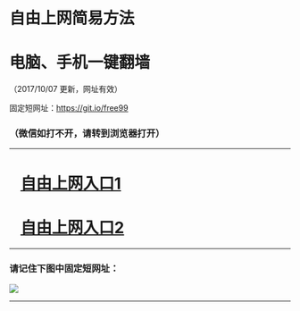 ﻿# 自由上网简易方法

# 电脑、手机一键翻墙

（2017/10/07 更新，网址有效）

固定短网址：https://git.io/free99

### （微信如打不开，请转到浏览器打开）


***





# &nbsp;&nbsp; <a href="http://ft975313862.fwq-tz-1001.info/fwqtz01.html?t=1007001250 " target="_blank">自由上网入口1</a>
# &nbsp;&nbsp; <a href="http://ft179298328.fwq-tz-1002.info/fwqtz02.html?t=100700132401 " target="_blank">自由上网入口2</a>
***

### 请记住下图中固定短网址：

<img src="https://s3-us-west-2.amazonaws.com/fwq-1001/yjfq-20170905okok.png" /> 


***

